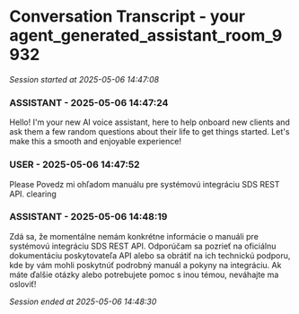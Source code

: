 # Conversation Transcript - your agent_generated_assistant_room_9932

*Session started at 2025-05-06 14:47:08*

### ASSISTANT - 2025-05-06 14:47:24

Hello! I'm your new AI voice assistant, here to help onboard new clients and ask them a few random questions about their life to get things started. Let's make this a smooth and enjoyable experience!

### USER - 2025-05-06 14:47:52

Please Povedz mi ohľadom manuálu pre systémovú integráciu SDS REST API. clearing

### ASSISTANT - 2025-05-06 14:48:19

Zdá sa, že momentálne nemám konkrétne informácie o manuáli pre systémovú integráciu SDS REST API. Odporúčam sa pozrieť na oficiálnu dokumentáciu poskytovateľa API alebo sa obrátiť na ich technickú podporu, kde by vám mohli poskytnúť podrobný manuál a pokyny na integráciu. Ak máte ďalšie otázky alebo potrebujete pomoc s inou témou, neváhajte ma osloviť!

*Session ended at 2025-05-06 14:48:30*
